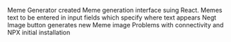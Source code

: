 Meme Generator
created Meme generation interface suing React.
Memes text to be entered in input fields which specify where text appears
Negt Image button generates new Meme image
Problems with connectivity and NPX initial installation

